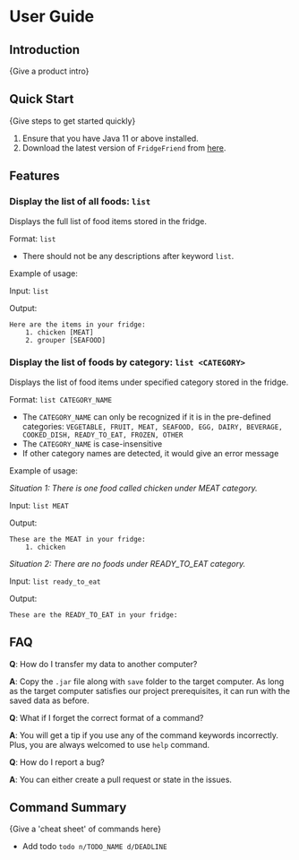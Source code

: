 # User Guide

## Introduction

{Give a product intro}

## Quick Start

{Give steps to get started quickly}

1. Ensure that you have Java 11 or above installed.
1. Download the latest version of `FridgeFriend` from [here](update_link_here_after_release).

## Features 

### Display the list of all foods: `list`
Displays the full list of food items stored in the fridge.

Format: `list`

* There should not be any descriptions after keyword `list`.  

Example of usage: 

Input: `list`

Output: 
```
Here are the items in your fridge:
  	1. chicken [MEAT]
   	2. grouper [SEAFOOD]
```

### Display the list of foods by category: `list <CATEGORY>`
Displays the list of food items under specified category stored in the fridge.

Format: `list CATEGORY_NAME`

* The `CATEGORY_NAME` can only be recognized if it is in the pre-defined categories:
`VEGETABLE, FRUIT, MEAT, SEAFOOD, EGG, DAIRY, BEVERAGE, COOKED_DISH, READY_TO_EAT, FROZEN, OTHER`
* The `CATEGORY_NAME` is case-insensitive
* If other category names are detected, it would give an error message

Example of usage: 

*Situation 1: There is one food called chicken under MEAT category.*

Input: `list MEAT`

Output: 
```
These are the MEAT in your fridge:
	1. chicken
```
*Situation 2: There are no foods under READY_TO_EAT category.*

Input: `list ready_to_eat`

Output: 
```
These are the READY_TO_EAT in your fridge:
```

## FAQ

**Q**: How do I transfer my data to another computer? 

**A**: Copy the `.jar` file along with `save` folder to the target computer.
As long as the target computer satisfies our project prerequisites, it can run with the saved data as before.

**Q**: What if I forget the correct format of a command?

**A**: You will get a tip if you use any of the command keywords incorrectly. 
Plus, you are always welcomed to use `help` command.

**Q**: How do I report a bug?

**A**: You can either create a pull request or state in the issues.

## Command Summary

{Give a 'cheat sheet' of commands here}

* Add todo `todo n/TODO_NAME d/DEADLINE`
